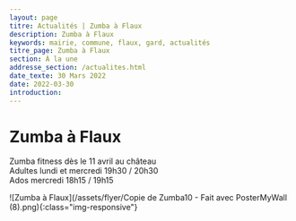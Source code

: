 ```yaml
---
layout: page
titre: Actualités | Zumba à Flaux
description: Zumba à Flaux
keywords: mairie, commune, flaux, gard, actualités
titre_page: Zumba à Flaux
section: À la une
addresse_section: /actualites.html
date_texte: 30 Mars 2022
date: 2022-03-30
introduction: 
---
```


# Zumba à Flaux <br>
Zumba fitness dès le 11 avril au château<br>
Adultes lundi et mercredi 19h30 / 20h30<br>
Ados  mercredi 18h15  / 19h15<br>

![Zumba à Flaux](/assets/flyer/Copie de Zumba10 - Fait avec PosterMyWall (8).png){:class="img-responsive"}

